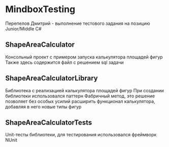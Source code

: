 # MindboxTesting
Перепелов Дмитрий - выполнение тестового задания на позицию Junior/Middle C# 
## ShapeAreaCalculator
Консольный проект с примером запуска калькулятора площадей фигур
Также здесь содержится файл с решением sql задачи
## ShapeAreaCalculatorLibrary
Библиотека с реализацией калькулятора площадей фигур
При создании библиотеки использовался паттерн Фабричный метод, это решение позволяет без особых усилий расширить функционал калькулятора, добавляя в него новые типы фигур
## ShapeAreaCalculatorTests
Unit-тесты библиотеки, для тестирования использовался фреймворк NUnit
